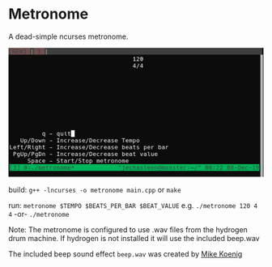 # Metronome

A dead-simple ncurses metronome.

![metronome screenshot](screenshot.png)

build: `g++ -lncurses -o metronome main.cpp` or `make`

run: `metronome $TEMPO $BEATS_PER_BAR $BEAT_VALUE`
e.g. `./metronome 120 4 4` -or- `./metronome`

Note: The metronome is configured to use .wav files from the hydrogen drum machine.
If hydrogen is not installed it will use the included beep.wav

The included beep sound effect `beep.wav` was created by [Mike Koenig](http://soundbible.com/1251-Beep.html)

